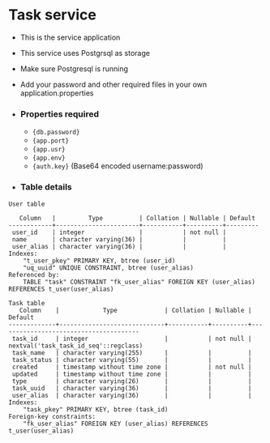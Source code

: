 # Task service
- This is the service application
- This service uses Postgrsql as storage
- Make sure Postgresql is running
- Add your password and other required files in your own application.properties
- ### Properties required
  - ``` {db.password} ```
  - ``` {app.port} ```
  - ``` {app.usr} ```
  - ``` {app.env} ```
  - ``` {auth.key} ``` (Base64 encoded username:password)

 - ### Table details

```
User table

   Column   |         Type          | Collation | Nullable | Default
------------+-----------------------+-----------+----------+---------
 user_id    | integer               |           | not null |
 name       | character varying(36) |           |          |
 user_alias | character varying(36) |           |          |
Indexes:
    "t_user_pkey" PRIMARY KEY, btree (user_id)
    "uq_uuid" UNIQUE CONSTRAINT, btree (user_alias)
Referenced by:
    TABLE "task" CONSTRAINT "fk_user_alias" FOREIGN KEY (user_alias) REFERENCES t_user(user_alias)
```


```
Task table
   Column    |            Type             | Collation | Nullable |                Default
-------------+-----------------------------+-----------+----------+---------------------------------------
 task_id     | integer                     |           | not null | nextval('task_task_id_seq'::regclass)
 task_name   | character varying(255)      |           |          |
 task_status | character varying(55)       |           |          |
 created     | timestamp without time zone |           | not null |
 updated     | timestamp without time zone |           |          |
 type        | character varying(26)       |           |          |
 task_uuid   | character varying(36)       |           |          |
 user_alias  | character varying(36)       |           |          |
Indexes:
    "task_pkey" PRIMARY KEY, btree (task_id)
Foreign-key constraints:
    "fk_user_alias" FOREIGN KEY (user_alias) REFERENCES t_user(user_alias)
```
